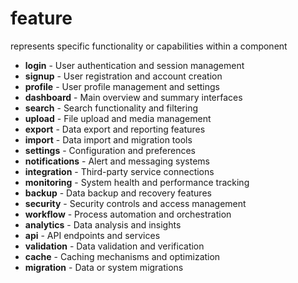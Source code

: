 # feature
represents specific functionality or capabilities within a component
- **login** - User authentication and session management
- **signup** - User registration and account creation
- **profile** - User profile management and settings
- **dashboard** - Main overview and summary interfaces
- **search** - Search functionality and filtering
- **upload** - File upload and media management
- **export** - Data export and reporting features
- **import** - Data import and migration tools
- **settings** - Configuration and preferences
- **notifications** - Alert and messaging systems
- **integration** - Third-party service connections
- **monitoring** - System health and performance tracking
- **backup** - Data backup and recovery features
- **security** - Security controls and access management
- **workflow** - Process automation and orchestration
- **analytics** - Data analysis and insights
- **api** - API endpoints and services
- **validation** - Data validation and verification
- **cache** - Caching mechanisms and optimization
- **migration** - Data or system migrations